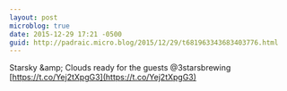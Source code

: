 ```yaml
---
layout: post
microblog: true
date: 2015-12-29 17:21 -0500
guid: http://padraic.micro.blog/2015/12/29/t681963343683403776.html
---
```

Starsky &amp;amp; Clouds ready for the guests @3starsbrewing [https://t.co/Yej2tXpgG3](https://t.co/Yej2tXpgG3)
